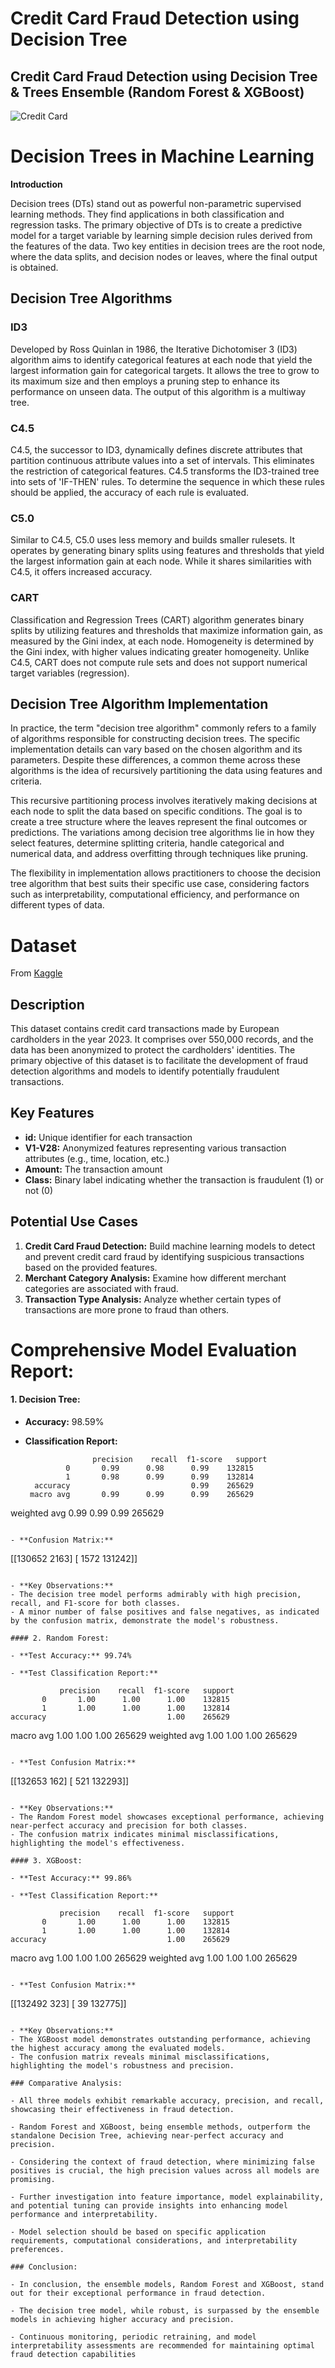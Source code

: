 # Credit Card Fraud Detection using Decision Tree

## Credit Card Fraud Detection using Decision Tree & Trees Ensemble (Random Forest & XGBoost)
![Credit Card](https://media.istockphoto.com/id/1307675090/photo/fraud-alert-concept-with-security-lock-on-fake-credit-cards.jpg?s=612x612&w=0&k=20&c=R2djChH2SEFXNRFOo3K7z_Jd4aZl8Yl5Tn64oFVuhh4=)

# Decision Trees in Machine Learning

**Introduction**

Decision trees (DTs) stand out as powerful non-parametric supervised learning methods. They find applications in both classification and regression tasks. The primary objective of DTs is to create a predictive model for a target variable by learning simple decision rules derived from the features of the data. Two key entities in decision trees are the root node, where the data splits, and decision nodes or leaves, where the final output is obtained.

## Decision Tree Algorithms

### ID3

Developed by Ross Quinlan in 1986, the Iterative Dichotomiser 3 (ID3) algorithm aims to identify categorical features at each node that yield the largest information gain for categorical targets. It allows the tree to grow to its maximum size and then employs a pruning step to enhance its performance on unseen data. The output of this algorithm is a multiway tree.

### C4.5

C4.5, the successor to ID3, dynamically defines discrete attributes that partition continuous attribute values into a set of intervals. This eliminates the restriction of categorical features. C4.5 transforms the ID3-trained tree into sets of 'IF-THEN' rules. To determine the sequence in which these rules should be applied, the accuracy of each rule is evaluated.

### C5.0

Similar to C4.5, C5.0 uses less memory and builds smaller rulesets. It operates by generating binary splits using features and thresholds that yield the largest information gain at each node. While it shares similarities with C4.5, it offers increased accuracy.

### CART

Classification and Regression Trees (CART) algorithm generates binary splits by utilizing features and thresholds that maximize information gain, as measured by the Gini index, at each node. Homogeneity is determined by the Gini index, with higher values indicating greater homogeneity. Unlike C4.5, CART does not compute rule sets and does not support numerical target variables (regression).

## Decision Tree Algorithm Implementation

In practice, the term "decision tree algorithm" commonly refers to a family of algorithms responsible for constructing decision trees. The specific implementation details can vary based on the chosen algorithm and its parameters. Despite these differences, a common theme across these algorithms is the idea of recursively partitioning the data using features and criteria.

This recursive partitioning process involves iteratively making decisions at each node to split the data based on specific conditions. The goal is to create a tree structure where the leaves represent the final outcomes or predictions. The variations among decision tree algorithms lie in how they select features, determine splitting criteria, handle categorical and numerical data, and address overfitting through techniques like pruning.

The flexibility in implementation allows practitioners to choose the decision tree algorithm that best suits their specific use case, considering factors such as interpretability, computational efficiency, and performance on different types of data.

# Dataset
From [Kaggle](https://www.kaggle.com/datasets/nelgiriyewithana/credit-card-fraud-detection-dataset-2023/data)

## Description
This dataset contains credit card transactions made by European cardholders in the year 2023. It comprises over 550,000 records, and the data has been anonymized to protect the cardholders' identities. The primary objective of this dataset is to facilitate the development of fraud detection algorithms and models to identify potentially fraudulent transactions.

## Key Features
- **id:** Unique identifier for each transaction
- **V1-V28:** Anonymized features representing various transaction attributes (e.g., time, location, etc.)
- **Amount:** The transaction amount
- **Class:** Binary label indicating whether the transaction is fraudulent (1) or not (0)

## Potential Use Cases
1. **Credit Card Fraud Detection:** Build machine learning models to detect and prevent credit card fraud by identifying suspicious transactions based on the provided features.
2. **Merchant Category Analysis:** Examine how different merchant categories are associated with fraud.
3. **Transaction Type Analysis:** Analyze whether certain types of transactions are more prone to fraud than others.

# Comprehensive Model Evaluation Report:

#### 1. Decision Tree:

- **Accuracy:** 98.59%

- **Classification Report:**
  ```
                 precision    recall  f1-score   support
           0       0.99      0.98      0.99    132815
           1       0.98      0.99      0.99    132814
    accuracy                           0.99    265629
   macro avg       0.99      0.99      0.99    265629
weighted avg       0.99      0.99      0.99    265629
  ```

- **Confusion Matrix:**
  ```
 [[130652   2163]
 [  1572 131242]]
  ```

- **Key Observations:**
  - The decision tree model performs admirably with high precision, recall, and F1-score for both classes.
  - A minor number of false positives and false negatives, as indicated by the confusion matrix, demonstrate the model's robustness.

#### 2. Random Forest:

- **Test Accuracy:** 99.74%

- **Test Classification Report:**
  ```
               precision    recall  f1-score   support
           0       1.00      1.00      1.00    132815
           1       1.00      1.00      1.00    132814
    accuracy                           1.00    265629
   macro avg       1.00      1.00      1.00    265629
weighted avg       1.00      1.00      1.00    265629
  ```

- **Test Confusion Matrix:**
  ```
 [[132653    162]
 [   521 132293]]
  ```

- **Key Observations:**
  - The Random Forest model showcases exceptional performance, achieving near-perfect accuracy and precision for both classes.
  - The confusion matrix indicates minimal misclassifications, highlighting the model's effectiveness.

#### 3. XGBoost:

- **Test Accuracy:** 99.86%

- **Test Classification Report:**
  ```
               precision    recall  f1-score   support
           0       1.00      1.00      1.00    132815
           1       1.00      1.00      1.00    132814
    accuracy                           1.00    265629
   macro avg       1.00      1.00      1.00    265629
weighted avg       1.00      1.00      1.00    265629
  ```

- **Test Confusion Matrix:**
  ```
 [[132492    323]
 [    39 132775]]
  ```

- **Key Observations:**
  - The XGBoost model demonstrates outstanding performance, achieving the highest accuracy among the evaluated models.
  - The confusion matrix reveals minimal misclassifications, highlighting the model's robustness and precision.

### Comparative Analysis:

- All three models exhibit remarkable accuracy, precision, and recall, showcasing their effectiveness in fraud detection.

- Random Forest and XGBoost, being ensemble methods, outperform the standalone Decision Tree, achieving near-perfect accuracy and precision.

- Considering the context of fraud detection, where minimizing false positives is crucial, the high precision values across all models are promising.

- Further investigation into feature importance, model explainability, and potential tuning can provide insights into enhancing model performance and interpretability.

- Model selection should be based on specific application requirements, computational considerations, and interpretability preferences.

### Conclusion:

- In conclusion, the ensemble models, Random Forest and XGBoost, stand out for their exceptional performance in fraud detection.

- The decision tree model, while robust, is surpassed by the ensemble models in achieving higher accuracy and precision.

- Continuous monitoring, periodic retraining, and model interpretability assessments are recommended for maintaining optimal fraud detection capabilities
